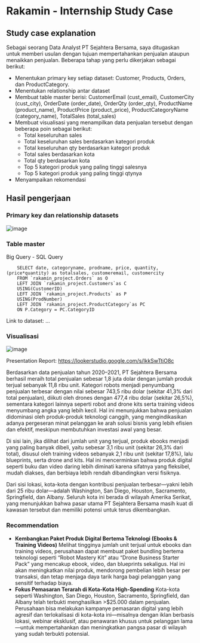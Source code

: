 # Rakamin - Internship Study Case
## Study case explanation

Sebagai seorang Data Analyst PT Sejahtera Bersama, saya ditugaskan untuk memberi usulan dengan tujuan mempertahankan penjualan ataupun menaikkan penjualan. Beberapa tahap yang perlu dikerjakan sebagai berikut:
- Menentukan primary key setiap dataset: Customer, Products, Orders, dan ProductCategory.
- Menentukan relationship antar dataset
- Membuat table master berisi: CustomerEmail (cust_email), CustomerCity (cust_city), OrderDate (order_date), OrderQty (order_qty), ProductName (product_name), ProductPrice (product_price), ProductCategoryName (category_name), TotalSales (total_sales)
- Membuat visualisasi yang menampilkan data penjualan tersebut dengan beberapa poin sebagai berikut:
    - Total keseluruhan sales
    - Total keseluruhan sales berdasarkan kategori produk
    - Total keseluruhan qty berdasarkan kategori produk
    - Total sales berdasarkan kota
    - Total qty berdasarkan kota
    - Top 5 kategori produk yang paling tinggi salesnya
    - Top 5 kategori produk yang paling tinggi qtynya
- Menyampaikan rekomendasi

## Hasil pengerjaan
### Primary key dan relationship datasets
![image](https://github.com/user-attachments/assets/7f47fbfa-f110-465e-aace-1986785c0b14)
### Table master
Big Query - SQL Query
```
    SELECT date, categoryname, prodname, price, quantity, (price*quantity) as totalsales, customeremail, customercity
    FROM `rakamin_project.Orders` as O
    LEFT JOIN `rakamin_project.Customers`as C
    USING(CustomerID)
    LEFT JOIN `rakamin_project.Products` as P
    USING(ProdNumber)
    LEFT JOIN `rakamin_project.ProductCategory`as PC
    ON P.Category = PC.CategoryID
```

Link to dataset: ...
### Visualisasi
![image](https://github.com/user-attachments/assets/bf0d63c8-4fa1-4ef4-a88a-c22c45b3c720)

Presentation Report: https://lookerstudio.google.com/s/lkkSwTtiO8c

Berdasarkan data penjualan tahun 2020–2021, PT Sejahtera Bersama berhasil meraih total penjualan sebesar 1,8 juta dolar dengan jumlah produk terjual sebanyak 11,8 ribu unit. Kategori robots menjadi penyumbang penjualan terbesar dengan nilai sebesar 743,5 ribu dolar (sekitar 41,3% dari total penjualan), diikuti oleh drones dengan 477,4 ribu dolar (sekitar 26,5%), sementara kategori lainnya seperti robot and drone kits serta training videos menyumbang angka yang lebih kecil. Hal ini menunjukkan bahwa penjualan didominasi oleh produk-produk teknologi canggih, yang mengindikasikan adanya pergeseran minat pelanggan ke arah solusi bisnis yang lebih efisien dan efektif, meskipun membutuhkan investasi awal yang besar.

Di sisi lain, jika dilihat dari jumlah unit yang terjual, produk ebooks menjadi yang paling banyak dibeli, yaitu sebesar 3,1 ribu unit (sekitar 26,3% dari total), disusul oleh training videos sebanyak 2,1 ribu unit (sekitar 17,8%), lalu blueprints, serta drone and kits. Hal ini mencerminkan bahwa produk digital seperti buku dan video daring lebih diminati karena sifatnya yang fleksibel, mudah diakses, dan berbiaya lebih rendah dibandingkan versi fisiknya. 

Dari sisi lokasi, kota-kota dengan kontribusi penjualan terbesar—yakni lebih dari 25 ribu dolar—adalah Washington, San Diego, Houston, Sacramento, Springfield, dan Albany. Seluruh kota ini berada di wilayah Amerika Serikat, yang menunjukkan bahwa pasar utama PT Sejahtera Bersama masih kuat di kawasan tersebut dan memiliki potensi untuk terus dikembangkan.

### Recommendation
- **Kembangkan Paket Produk Digital Bertema Teknologi (Ebooks & Training Videos)**
Melihat tingginya jumlah unit terjual untuk ebooks dan training videos, perusahaan dapat membuat paket bundling bertema teknologi seperti “Robot Mastery Kit” atau “Drone Business Starter Pack” yang mencakup ebook, video, dan blueprints sekaligus. Hal ini akan meningkatkan nilai produk, mendorong pembelian lebih besar per transaksi, dan tetap menjaga daya tarik harga bagi pelanggan yang sensitif terhadap biaya.
- **Fokus Pemasaran Terarah di Kota-Kota High-Spending**
Kota-kota seperti Washington, San Diego, Houston, Sacramento, Springfield, dan Albany telah terbukti menghasilkan >$25.000 dalam penjualan. Perusahaan bisa melakukan kampanye pemasaran digital yang lebih agresif dan terlokalisasi di kota-kota ini—misalnya dengan iklan berbasis lokasi, webinar eksklusif, atau penawaran khusus untuk pelanggan lama—untuk mempertahankan dan meningkatkan pangsa pasar di wilayah yang sudah terbukti potensial.



